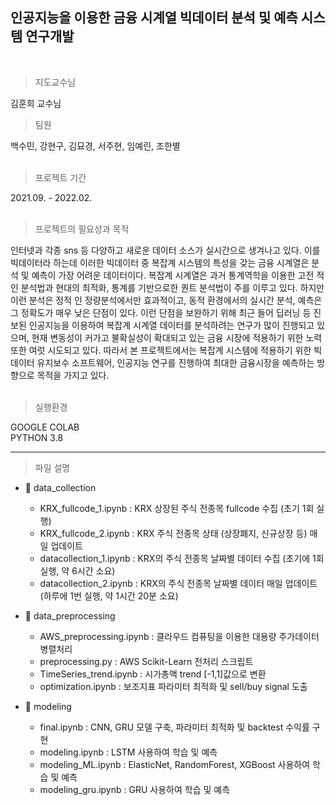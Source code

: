 ## 인공지능을 이용한 금융 시계열 빅데이터 분석 및 예측 시스템 연구개발

<br>

> 지도교수님

김훈희 교수님

> 팀원
 
백수민, 강현구, 김묘경, 서주현, 임예린, 조한별  <br><br>


> 프로젝트 기간
 
2021.09. - 2022.02. <br><br>


> 프로젝트의 필요성과 목적

인터넷과 각종 sns 등 다양하고 새로운 데이터 소스가 실시간으로 생겨나고 있다. 이를 빅데이터라 하는데
이러한 빅데이터 중 복잡계 시스템의 특성을 갖는 금융 시계열은 분석 및 예측이 가장 어려운 데이터이다.
복잡계 시계열은 과거 통계역학을 이용한 고전 적인 분석법과 현대의 최적화, 통계를 기반으로한 퀀트
분석법이 주를 이루고 있다. 하지만 이런 분석은 정적 인 정량분석에서만 효과적이고, 동적 환경에서의
실시간 분석, 예측은 그 정확도가 매우 낮은 단점이 있다. 이런 단점을 보완하기 위해 최근 들어 딥러닝 등
진보된 인공지능을 이용하여 복잡계 시계열 데이터를 분석하려는 연구가 많이 진행되고 있으며, 현재
변동성이 커가고 불확실성이 확대되고 있는 금융 시장에 적용하기 위한 노력 또한 여럿 시도되고 있다.
따라서 본 프로젝트에서는 복잡계 시스템에 적용하기 위한 빅데이터 유지보수 소프트웨어, 인공지능
연구를 진행하여 최대한 금융시장을 예측하는 방향으로 목적을 가지고 있다.<br><br>


> 실행환경

GOOGLE COLAB<br>
PYTHON 3.8

---


> 파일 설명

+ 📁 data_collection
  + KRX_fullcode_1.ipynb : KRX 상장된 주식 전종목 fullcode 수집 (초기 1회 실행)
  + KRX_fullcode_2.ipynb : KRX 주식 전종목 상태 (상장폐지, 신규상장 등) 매일 업데이트
  + datacollection_1.ipynb : KRX의 주식 전종목 날짜별 데이터 수집 (초기에 1회 실행, 약 6시간 소요)
  + datacollection_2.ipynb : KRX의 주식 전종목 날짜별 데이터 매일 업데이트 (하루에 1번 실행, 약 1시간 20분 소요)
 
+ 📁 data_preprocessing
  + AWS_preprocessing.ipynb : 클라우드 컴퓨팅을 이용한 대용량 주가데이터 병렬처리
  + preprocessing.py : AWS Scikit-Learn 전처리 스크립트
  + TimeSeries_trend.ipynb : 시가총액 trend [-1,1]값으로 변환
  + optimization.ipynb : 보조지표 파라미터 최적화 및 sell/buy signal 도출

+ 📁 modeling
  + final.ipynb : CNN, GRU 모델 구축, 파라미터 최적화 및 backtest 수익률 구현
  + modeling.ipynb : LSTM 사용하여 학습 및 예측
  + modeling_ML.ipynb : ElasticNet, RandomForest, XGBoost 사용하여 학습 및 예측
  + modeling_gru.ipynb : GRU 사용하여 학습 및 예측
